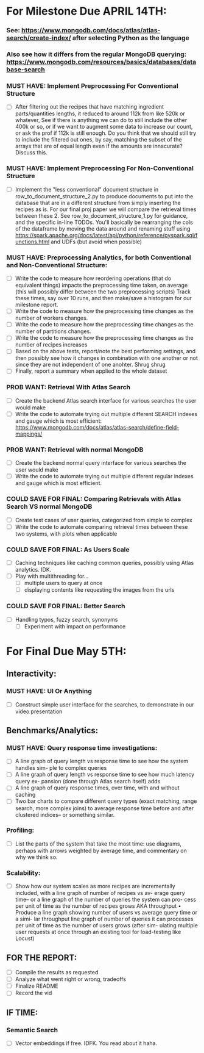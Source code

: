 
# For Milestone Due APRIL 14TH: 
### See: https://www.mongodb.com/docs/atlas/atlas-search/create-index/ after selecting Python as the language
### Also see how it differs from the regular MongoDB querying: https://www.mongodb.com/resources/basics/databases/database-search


### MUST HAVE: Implement Preprocessing For Conventional Structure 
- [ ] After filtering out the recipes that have matching ingredient parts/quantities lengths, it reduced to around 112k from like 520k or whatever, See if there is anything we can do to still include the other 400k or so, or if we want to augment some data to increase our count, or ask the prof if 112k is still enough. Do you think that we should still try to include the filtered out ones, by say, matching the subset of the arrays that are of equal length even if the amounts are innacurate? Discuss this.  

### MUST HAVE: Implement Preprocessing For Non-Conventional Structure 
- [ ] Implement the "less conventional" document structure in row_to_document_structure_2.py to produce documents to put into the database that are in a different structure from simply inserting the recipes as is. For our final proj paper we will compare the retrieval times between these 2. See row_to_document_structure_1.py for guidance, and the specific in-line TODOs. You'll basically be rearranging the cols of the dataframe by moving the data around and renaming stuff using https://spark.apache.org/docs/latest/api/python/reference/pyspark.sql/functions.html and UDFs (but avoid when possible)

### MUST HAVE: Preprocessing Analytics, for both Conventional and Non-Conventional Structure:
- [ ] Write the code to measure how reordering operations (that do equivalent things) impacts the preprocessing time taken, on average (this will possibly differ between the two preprocessing scripts) Track these times, say over 10 runs, and then make/save a histogram for our milestone report.
- [ ] Write the code to measure how the preprocessing time changes as the number of workers changes.
- [ ] Write the code to measure how the preprocessing time changes as the number of partitions changes.
- [ ] Write the code to measure how the preprocessing time changes as the number of recipes increases
- [ ] Based on the above tests, report/note the best performing settings, and then possibly see how it changes in combination with one another or not since they are not independent of one anohter. Shrug shrug
- [ ] Finally, report a summary when applied to the whole dataset

### PROB WANT: Retrieval With Atlas Search
- [ ] Create the backend Atlas search interface for various searches the user would make
- [ ] Write the code to automate trying out multiple different SEARCH indexes and gauge which is most efficient: https://www.mongodb.com/docs/atlas/atlas-search/define-field-mappings/

### PROB WANT: Retrieval with normal MongoDB
- [ ] Create the backend normal query interface for various searches the user would make
- [ ] Write the code to automate trying out multiple different regular indexes and gauge which is most efficient. 

### COULD SAVE FOR FINAL: Comparing Retrievals with Atlas Search VS normal MongoDB
- [ ] Create test cases of user queries, categorized from simple to complex
- [ ] Write the code to automate comparing retrieval times between these two systems, with plots when applicable

### COULD SAVE FOR FINAL: As Users Scale
- [ ] Caching techniques like caching common queries, possibly using Atlas analytics. IDK. 
- [ ] Play with multithreading for...
  - [ ] multiple users to query at once
  - [ ] displaying contents like requesting the images from the urls

### COULD SAVE FOR FINAL: Better Search
- [ ] Handling typos, fuzzy search, synonyms 
  - [ ] Experiment with impact on performance

# For Final Due May 5TH: 

## Interactivity: 

### MUST HAVE: UI Or Anything
- [ ] Construct simple user interface for the searches, to demonstrate in our video presentation

## Benchmarks/Analytics: 
### MUST HAVE: Query response time investigations:
- [ ] A line graph of query length vs response
time to see how the system handles sim-
ple to complex queries
- [ ] A line graph of query length vs response
time to see how much latency query ex-
pansion (done through Atlas search itself) adds
- [ ]  A line graph of query response times,
over time, with and without caching
- [ ]  Two bar charts to compare different
query types (exact matching, range
search, more complex joins) to average
response time before and after clustered
indices– or something similar.

### Profiling: 
- [ ] List the parts of the system that
take the most time: use diagrams, perhaps
with arrows weighted by average time, and
commentary on why we think so.

### Scalability: 
- [ ] Show how our system scales as more
recipes are incrementally included, with
a line graph of number of recipes vs av-
erage query time– or a line graph of the
number of queries the system can pro-
cess per unit of time as the number of
recipes grows AKA throughput
• Produce a line graph showing number of
users vs average query time or a simi-
lar throughput line graph of number of
queries it can processes per unit of time
as the number of users grows (after sim-
ulating multiple user requests at once
through an existing tool for load-testing
like Locust)

## FOR THE REPORT: 
- [ ] Compile the results as requested
- [ ] Analyze what went right or wrong, tradeoffs
- [ ] Finalize README
- [ ] Record the vid

## IF TIME: 

### Semantic Search
- [ ] Vector embeddings if free. IDFK. You read about it haha.
